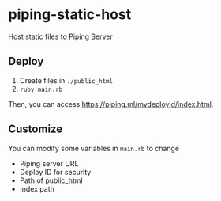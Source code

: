 # piping-static-host
Host static files to [Piping Server](https://github.com/nwtgck/piping-server)

## Deploy

1. Create files in `./public_html`
2. `ruby main.rb`

Then, you can access https://piping.ml/mydeployid/index.html.


## Customize 

You can modify some variables in `main.rb` to change
* Piping server URL
* Deploy ID for security
* Path of public_html
* Index path
